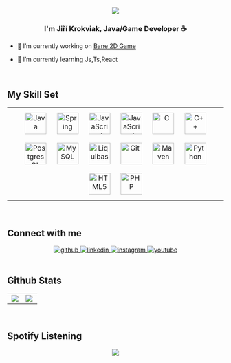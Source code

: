 <div align="center">
<img src="https://camo.githubusercontent.com/5ddf73ad3a205111cf8c686f687fc216c2946a75005718c8da5b837ad9de78c9/68747470733a2f2f7468756d62732e6766796361742e636f6d2f4576696c4e657874446576696c666973682d736d616c6c2e676966" align="center" style="width: 100% height: 10%" />
</div>  
  

### <div align="center">I'm Jiří Krokviak, Java/Game Developer ☕</div>  
  

- 🔭 I’m currently working on [Bane 2D Game](https://github.com/Empatixx/Bane)  
  

- 🌱 I’m currently learning Js,Ts,React
  

<br/>  


## My Skill Set  
<table><tr><td valign="top" width="100%">

  
<div align="center">  
<img style="margin: 10px" src="https://profilinator.rishav.dev/skills-assets/java-original-wordmark.svg" alt="Java" height="50" /> 
<img style="margin: 10px" src="https://miro.medium.com/max/500/1*AbiX4LwtSNozoyfypcKvEg.png" alt="Spring" height="50" /> 
<img style="margin: 10px" src="https://icon-library.com/images/javascript-icon-png/javascript-icon-png-23.jpg" alt="JavaScript" height="50" /> 
<img style="margin: 10px" src="https://www.opengl.org/img/opengl_logo.png" alt="JavaScript" height="50" /> 
<img style="margin: 10px" src="https://profilinator.rishav.dev/skills-assets/c-original.svg" alt="C" height="50" />  
<img style="margin: 10px" src="https://profilinator.rishav.dev/skills-assets/cplusplus-original.svg" alt="C++" height="50" />  
<img style="margin: 10px" src="https://upload.wikimedia.org/wikipedia/commons/thumb/2/29/Postgresql_elephant.svg/640px-Postgresql_elephant.svg.png" alt="PostgresQL" height="50" />  
<img style="margin: 10px" src="https://profilinator.rishav.dev/skills-assets/mysql-original-wordmark.svg" alt="MySQL" height="50" /> 
<img style="margin: 10px" src="https://www.liquibase.org/wp-content/themes/liquibase/assets/img/cta-icon.svg" alt="Liquibase" height="50" />  
<img style="margin: 10px" src="https://profilinator.rishav.dev/skills-assets/git-scm-icon.svg" alt="Git" height="50" />  
<img style="margin: 10px" src="https://cdn.icon-icons.com/icons2/2107/PNG/512/file_type_maven_icon_130397.png" alt="Maven" height="50" />  
<img style="margin: 10px" src="https://profilinator.rishav.dev/skills-assets/python-original.svg" alt="Python" height="50" />  
<img style="margin: 10px" src="https://profilinator.rishav.dev/skills-assets/html5-original-wordmark.svg" alt="HTML5" height="50" />  
<img style="margin: 10px" src="https://profilinator.rishav.dev/skills-assets/php-original.svg" alt="PHP" height="50" />  

</div>

</td></tr></table>  

<br/>  


## Connect with me  
<div align="center">
<a href="https://github.com/empatixx" target="_blank">
<img src=https://img.shields.io/badge/github-%2324292e.svg?&style=for-the-badge&logo=github&logoColor=white alt=github style="margin-bottom: 5px;" />
</a>
<a href="https://linkedin.com/in/jirikrokviak" target="_blank">
<img src=https://img.shields.io/badge/linkedin-%231E77B5.svg?&style=for-the-badge&logo=linkedin&logoColor=white alt=linkedin style="margin-bottom: 5px;" />
</a>
<a href="https://instagram.com/jirikvak" target="_blank">
<img src=https://img.shields.io/badge/instagram-%23000000.svg?&style=for-the-badge&logo=instagram&logoColor=white alt=instagram style="margin-bottom: 5px;" />
</a>
<a href="https://www.youtube.com/Empatix" target="_blank">
<img src=https://img.shields.io/badge/youtube-%23EE4831.svg?&style=for-the-badge&logo=youtube&logoColor=white alt=youtube style="margin-bottom: 5px;" />
</a>  
</div>  
  

<br/>  


## Github Stats  
<table><tr><td valign="top" width="50%">

<div align="center"><img src="https://github-readme-stats.vercel.app/api/top-langs/?username=Empatixx&hide_border=true&layout=compact" align="center" /></div>

</td><td valign="top" width="50%">

<img src="https://github-readme-stats.vercel.app/api?username=Empatixx&show_icons=true&count_private=true&hide_border=true" align="left" />

</td></tr></table>  

<br/>  


## Spotify Listening  
<div align="center"><img src="https://spotify-github-profile.vercel.app/api/view?uid=ktn964nv43jaxntgg7nbi4hs5&cover_image=true&theme=default" /></div>  

<br/>  

<!--
**Empatixx/Empatixx** is a ✨ _special_ ✨ repository because its `README.md` (this file) appears on your GitHub profile.
